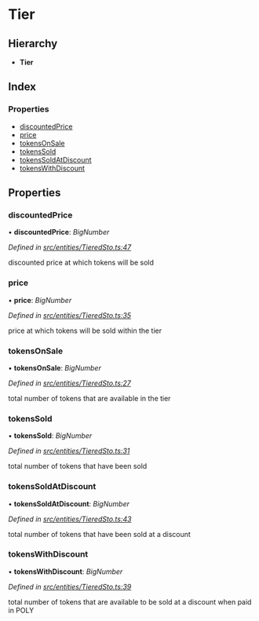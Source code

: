 # Tier

## Hierarchy

* **Tier**

## Index

### Properties

* [discountedPrice]()
* [price]()
* [tokensOnSale]()
* [tokensSold]()
* [tokensSoldAtDiscount]()
* [tokensWithDiscount]()

## Properties

### discountedPrice

• **discountedPrice**: _BigNumber_

_Defined in_ [_src/entities/TieredSto.ts:47_](https://github.com/PolymathNetwork/polymath-sdk/blob/550676f/src/entities/TieredSto.ts#L47)

discounted price at which tokens will be sold

### price

• **price**: _BigNumber_

_Defined in_ [_src/entities/TieredSto.ts:35_](https://github.com/PolymathNetwork/polymath-sdk/blob/550676f/src/entities/TieredSto.ts#L35)

price at which tokens will be sold within the tier

### tokensOnSale

• **tokensOnSale**: _BigNumber_

_Defined in_ [_src/entities/TieredSto.ts:27_](https://github.com/PolymathNetwork/polymath-sdk/blob/550676f/src/entities/TieredSto.ts#L27)

total number of tokens that are available in the tier

### tokensSold

• **tokensSold**: _BigNumber_

_Defined in_ [_src/entities/TieredSto.ts:31_](https://github.com/PolymathNetwork/polymath-sdk/blob/550676f/src/entities/TieredSto.ts#L31)

total number of tokens that have been sold

### tokensSoldAtDiscount

• **tokensSoldAtDiscount**: _BigNumber_

_Defined in_ [_src/entities/TieredSto.ts:43_](https://github.com/PolymathNetwork/polymath-sdk/blob/550676f/src/entities/TieredSto.ts#L43)

total number of tokens that have been sold at a discount

### tokensWithDiscount

• **tokensWithDiscount**: _BigNumber_

_Defined in_ [_src/entities/TieredSto.ts:39_](https://github.com/PolymathNetwork/polymath-sdk/blob/550676f/src/entities/TieredSto.ts#L39)

total number of tokens that are available to be sold at a discount when paid in POLY

